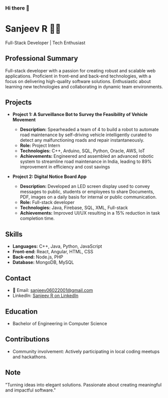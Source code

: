 ### Hi there 👋

# Sanjeev R 👨‍💻
Full-Stack Developer | Tech Enthusiast

## Professional Summary
Full-stack developer with a passion for creating robust and scalable web applications. Proficient in front-end and back-end technologies, with a focus on delivering high-quality software solutions. Enthusiastic about learning new technologies and collaborating in dynamic team environments.

## Projects
- **Project 1: A Surveillance Bot to Survey the Feasibility of Vehicle Movement**
  - **Description:** Spearheaded a team of 4 to build a robot to automate road maintenance by self-driving vehicle intelligently curated to detect any malfunctioning roads and repair instantaneously. 
  - **Role:** Project Intern
  - **Technologies:** C++, Arduino, SQL, Python, Oracle, AWS, IoT
  - **Achievements:** Engineered and assembled an advanced robotic system to streamline road maintenance in India, leading to 89% improvement in efficiency and cost savings

- **Project 2: Digital Notice Board App**
  - **Description:** Developed an LED screen display used to convey messages to public, students or employees to share Documents, PDF, images on a daily basis for internal or public communication.
  - **Role:** Full-stack developer
  - **Technologies:** Java, Firebase, SQL, XML, Full-stack
  - **Achievements:** Improved UI/UX resulting in a 15% reduction in task completion time.

## Skills
- **Languages:** C++, Java, Python, JavaScript 
- **Front-end:** React, Angular, HTML, CSS
- **Back-end:** Node.js, PHP
- **Database:** MongoDB, MySQL

## Contact
- 📧 Email: sanjeev06022001@gmail.com 
- LinkedIn: [Sanjeev R on LinkedIn](https://www.linkedin.com/in/sanjeev-r-5806831b2/)

## Education
- Bachelor of Engineering in Computer Science

## Contributions
- Community involvement: Actively participating in local coding meetups and hackathons.

## Note
"Turning ideas into elegant solutions. Passionate about creating meaningful and impactful software."



